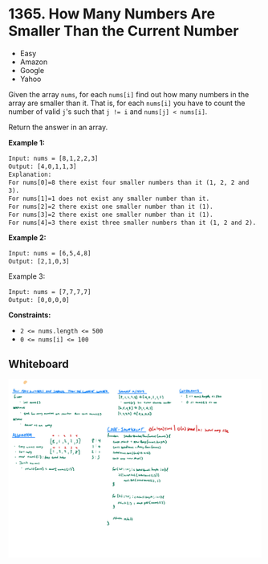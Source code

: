 # 1365. How Many Numbers Are Smaller Than the Current Number
- Easy
- Amazon
- Google
- Yahoo

Given the array `nums`, for each `nums[i]` find out how many numbers in the
array are smaller than it. That is, for each `nums[i]` you have to count the
number of valid `j`'s such that `j != i` and `nums[j] < nums[i]`.

Return the answer in an array.

**Example 1:**
```
Input: nums = [8,1,2,2,3]
Output: [4,0,1,1,3]
Explanation:
For nums[0]=8 there exist four smaller numbers than it (1, 2, 2 and 3).
For nums[1]=1 does not exist any smaller number than it.
For nums[2]=2 there exist one smaller number than it (1).
For nums[3]=2 there exist one smaller number than it (1).
For nums[4]=3 there exist three smaller numbers than it (1, 2 and 2).
```

**Example 2:**
```
Input: nums = [6,5,4,8]
Output: [2,1,0,3]
```

Example 3:
```
Input: nums = [7,7,7,7]
Output: [0,0,0,0]
```

**Constraints:**

- `2 <= nums.length <= 500`
- `0 <= nums[i] <= 100`

## Whiteboard
![Whiteboard Image 01][whiteboard-image-01]

<!-- Refs -->
[whiteboard-image-01]: whiteboard-01.jpg
